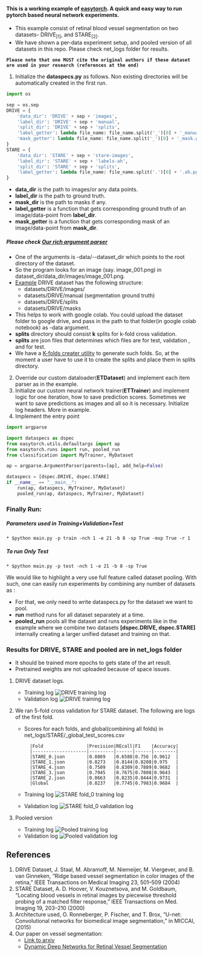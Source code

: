 #### This is a working example of [easytorch](https://github.com/sraashis/easytorch). A quick and easy way to run pytorch based neural network experiments. 
 * This example consist of retinal blood vessel segmentation on two datasets- DRIVE<sub>[1]</sub>, and STARE<sub>[2]</sub>. 
* We have shown a per-data experiment setup, and pooled version of all datasets in this repo. Please check net_logs folder for results.

**``
Please note that one MUST cite the original authors if these dataset are used in your research (references at the end)
``**

1. Initialize the **dataspecs.py** as follows. Non existing directories will be automatically created in the first run.
```python
import os

sep = os.sep
DRIVE = {
    'data_dir': 'DRIVE' + sep + 'images',
    'label_dir': 'DRIVE' + sep + 'manual',
    'split_dir': 'DRIVE' + sep + 'splits',
    'label_getter': lambda file_name: file_name.split('_')[0] + '_manual1.gif',
    'mask_getter': lambda file_name: file_name.split('_')[0] + '_mask.gif'
}
STARE = {
    'data_dir': 'STARE' + sep + 'stare-images',
    'label_dir': 'STARE' + sep + 'labels-ah',
    'split_dir': 'STARE' + sep + 'splits',
    'label_getter': lambda file_name: file_name.split('.')[0] + '.ah.pgm',
}

```
* **data_dir** is the path to images/or any data points.
* **label_dir** is the path to ground truth.
* **mask_dir** is the path to masks if any.
* **label_getter** is a function that gets corresponding ground truth of an image/data-point from **label_dir**.
* **mask_getter** is a function that gets corresponding mask of an image/data-point from **mask_dir**.

##### Please check [Our rich argument parser](https://github.com/sraashis/easytorch/blob/master/easytorch/utils/defaultargs.py)
* One of the arguments is -data/--dataset_dir which points to the root directory of the dataset. 
* So the program looks for an image (say. image_001.png) in dataset_dir/data_dir/images/image_001.png.
* [Example](https://github.com/sraashis/easytorch/tree/master/example) DRIVE dataset has the following structure:
    * datasets/DRIVE/images/
    * datasets/DRIVE/manual (segmentation ground truth)
    * datasets/DRIVE/splits
    * datasets/DRIVE/masks
* This helps to work with google colab. You could upload the dataset folder to google drive, and pass in the path to that folder(in google colab notebook) as -data argument.
* **splits** directory should consist **k** splits for k-fold cross validation. 
* **splits** are json files that determines which files are for test, validation , and for test.
* We have a [K-folds creater utility](https://github.com/sraashis/easytorch/blob/master/easytorch/utils/datautils.py) to generate such folds. So, at the moment a user have to use it to create the splits and place them in splits directory.

2. Override our custom dataloader(**ETDataset**) and implement each item parser as in the example.
3. Initialize our custom neural network trainer(**ETTrainer**) and implement logic for one iteration, how to save prediction scores. Sometimes we want to save predictions as images and all so it is necessary. Initialize log headers. More in example.
4. Implement the entry point

```python
import argparse

import dataspecs as dspec
from easytorch.utils.defaultargs import ap
from easytorch.runs import run, pooled_run
from classification import MyTrainer, MyDataset

ap = argparse.ArgumentParser(parents=[ap], add_help=False)

dataspecs = [dspec.DRIVE, dspec.STARE]
if __name__ == "__main__":
    run(ap, dataspecs, MyTrainer, MyDataset)
    pooled_run(ap, dataspecs, MyTrainer, MyDataset)
```
### Finally Run:

##### Parameters used in **Training+Validation+Test**
    * $python main.py -p train -nch 1 -e 21 -b 8 -sp True -mxp True -r 1
##### To run **Only Test**
    * $python main.py -p test -nch 1 -e 21 -b 8 -sp True

We would like to highlight a very use full feature called dataset pooling. With such, one can easily run experiments by combining any number of datasets as :
* For that, we only need to write dataspecs.py for the dataset we want to pool.
* **run** method runs for all dataset separately  at a time.
* **pooled_run** pools all the dataset and runs experiments like in the example where we combine two datasets **[dspec.DRIVE, dspec.STARE]** internally creating a larger unified dataset and training on that.
### Results for DRIVE, STARE and pooled are in net_logs folder
* It should be trained more epochs to gets state of the art result. 
* Pretrained weights are not uploaded because of space issues.

1. DRIVE dataset logs.
    * Training log
        ![DRIVE training log](net_logs/DRIVE/DRIVE_training_log.png)
    * Validation log
        ![DRIVE training log](net_logs/DRIVE/DRIVE_validation_log.png)

2. We ran 5-fold cross validation for STARE dataset. The following are logs of the first fold.
    * Scores for each folds, and global(combining all folds) in net_logs/STARE/_global_test_scores.csv
    
            |Fold                |Precision|REcall|F1    |Accuracy|
            |--------------------|---------|------|------|--------|
            |STARE_0.json        |0.8869   |0.6588|0.756 |0.9612  |
            |STARE_1.json        |0.8273   |0.8144|0.8208|0.975   |
            |STARE_4.json        |0.7509   |0.8309|0.7889|0.9682  |
            |STARE_3.json        |0.7945   |0.7675|0.7808|0.9643  |
            |STARE_2.json        |0.8663   |0.8235|0.8444|0.9731  |
            |Global              |0.8237   |0.7745|0.7983|0.9684  |

    * Training log
        ![STARE fold_0 training log](net_logs/STARE/STARE_0_training_log.png)
    * Validation log
        ![STARE fold_0 validation log](net_logs/STARE/STARE_0_training_log.png)

3. Pooled version
    * Training log
        ![Pooled training log](net_logs/pooled/pooled_training_log.png)
    * Validation log
        ![Pooled validation log](net_logs/pooled/pooled_validation_log.png)
        
## References
1. DRIVE Dataset, J. Staal, M. Abramoff, M. Niemeijer, M. Viergever, and B. van Ginneken, “Ridge based vessel segmentation in color images of the retina,” IEEE Transactions on Medical Imaging 23, 501–509 (2004)
2. STARE Dataset, A. D. Hoover, V. Kouznetsova, and M. Goldbaum, “Locating blood vessels in retinal images by piecewise threshold
       probing of a matched filter response,” IEEE Transactions on Med. Imaging 19, 203–210 (2000)
3. Architecture used, O. Ronneberger, P. Fischer, and T. Brox, “U-net: Convolutional networks for biomedical image segmentation,” in
    MICCAI, (2015)
4. Our paper on vessel segmentation:
    * [Link to arxiv](https://arxiv.org/abs/1903.07803)
    * [Dynamic Deep Networks for Retinal Vessel Segmentation](https://www.frontiersin.org/articles/10.3389/fcomp.2020.00035/abstract)